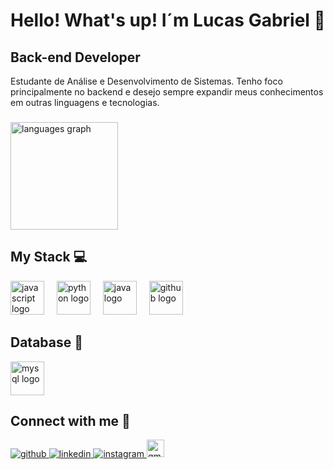 <h1 align="left">Hello! What's up! I´m Lucas Gabriel 👋</h1>
<h2 align="left">Back-end Developer</h2>
<p align="left">Estudante de Análise e Desenvolvimento de Sistemas. Tenho foco principalmente no backend e desejo sempre expandir meus conhecimentos em outras linguagens e tecnologias.<p>

###

<div align="left">
  <img src="https://github-readme-stats.vercel.app/api/top-langs?username=devlucasl&locale=en&hide_title=false&layout=compact&card_width=320&langs_count=5&theme=dark&hide_border=true&order=2" height="172" alt="languages graph"  />
</div>


###
 
<h2>My Stack 💻</h2>
<div align="left">
  <img src="https://cdn.jsdelivr.net/gh/devicons/devicon/icons/javascript/javascript-plain.svg" height="54" alt="javascript logo"  />
  <img width="12" />
  <img src="https://cdn.jsdelivr.net/gh/devicons/devicon/icons/python/python-original.svg" height="54" alt="python logo"  />
  <img width="12" />
  <img src="https://cdn.jsdelivr.net/gh/devicons/devicon/icons/java/java-original.svg" height="54" alt="java logo"  />
  <img width="12" />

  <img src="https://cdn.jsdelivr.net/gh/devicons/devicon/icons/github/github-original.svg" height="54" alt="github logo"  />
</div>

###
<h2>Database 💾</h2> 
<div align="left">
  <img src="https://cdn.jsdelivr.net/gh/devicons/devicon/icons/mysql/mysql-original.svg" height="54" alt="mysql logo"  />
</div>

###

<h2>Connect with me 💬</h2>
<div align="left">
 <a href="https://github.com/Lucas-Gabrielcs" target="_blank">
<img src=https://img.shields.io/badge/github-%2324292e.svg?&style=for-the-badge&logo=github&logoColor=white alt=github style="margin-bottom: 5px;" />
</a>
<a href="https://www.linkedin.com/in/lucas-gabriel-9b254b309/" target="_blank">
<img src=https://img.shields.io/badge/linkedin-%231E77B5.svg?&style=for-the-badge&logo=linkedin&logoColor=white alt=linkedin style="margin-bottom: 5px;" />
</a>
<a href="https://www.instagram.com/lucasgcs._/?theme=dark" target="_blank">
<img src=https://img.shields.io/badge/instagram-%23000000.svg?&style=for-the-badge&logo=instagram&logoColor=white alt=instagram style="margin-bottom: 5px;" />
</a>  
  <a href="mailto:lucasgcsousa2005@gmail.com" target="_blank">
    <img src="https://img.shields.io/static/v1?message=Gmail&logo=gmail&label=&color=D14836&logoColor=white&labelColor=&style=for-the-badge" height="28" alt="gmail logo"  />

  </a>
</div>

###

